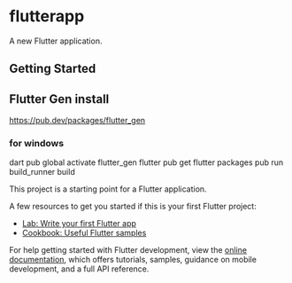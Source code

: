 # flutterapp

A new Flutter application.

## Getting Started

## Flutter Gen install
https://pub.dev/packages/flutter_gen

### for windows
dart pub global activate flutter_gen
flutter pub get
flutter packages pub run build_runner build


This project is a starting point for a Flutter application.

A few resources to get you started if this is your first Flutter project:

- [Lab: Write your first Flutter app](https://docs.flutter.dev/get-started/codelab)
- [Cookbook: Useful Flutter samples](https://docs.flutter.dev/cookbook)

For help getting started with Flutter development, view the
[online documentation](https://docs.flutter.dev/), which offers tutorials,
samples, guidance on mobile development, and a full API reference.
